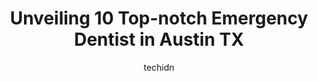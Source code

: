 ---
layout: ampstory
image: https://i0.wp.com/www.depkes.org/wp-content/uploads/2023/06/emergency-dentist-0-in-austin-tx-1685777343.jpeg?resize=640,853
author: techidn
featured: false
description: Discover the impressive array of Emergency Dentist options in Austin TX, where you can find 10 of the largest Emergency Dentist establishments in the area. From renowned classics to hidden g
title: Unveiling 10 Top-notch Emergency Dentist in Austin TX
cover:
   title: Unveiling 10 Top-notch Emergency Dentist in Austin TX
   subtitle: Rickpate
   background: https://www.depkes.org/wp-content/uploads/2023/06/emergency-dentist-0-in-austin-tx-1685777343.jpeg

pages: 
 - layout: thirds
   top: <h1>#1 North Austin Dentistry</h1>
   bottom: "<p>Highly recommend! I saw Dr. Miller to get my wisdom teeth removed. He made me feel at ease the whole time. The entire staff at North Austin Dentistry is wonderful. The ad</p>"
   background: https://www.depkes.org/wp-content/uploads/2023/06/emergency-dentist-1-in-austin-tx-1685777344.jpeg
   backgroundblur: true
 - layout: thirds
   top: <h1>#2 Emergency Dentist of Austin</h1>
   bottom: "<p>This place is awesome. Sunday; March 5, I got scheduled for an appointment from the night before. My doctor was so quick at getting out a very complicated tooth. So happy</p>"
   background: https://www.depkes.org/wp-content/uploads/2023/06/emergency-dentist-2-in-austin-tx-1685777344.jpeg
   cta:
      link: https://www.depkes.org/blog/unveiling-10-top-notch-emergency-dentist-in-austin-tx/
      text: Unveiling 10 Top-notch Emergency Dentist in Austin TX
 - layout: thirds
   top: <h1>#3 Belterra Dental</h1>
   bottom: "<p>10827 US-290 Suite #600, Austin, TX 78736, United States</p>"
   background: https://www.depkes.org/wp-content/uploads/2023/06/emergency-dentist-3-in-austin-tx-1685777344.jpeg
   cta:
      link: https://www.depkes.org/blog/unveiling-10-top-notch-emergency-dentist-in-austin-tx/
      text: Unveiling 10 Top-notch Emergency Dentist in Austin TX
 - layout: thirds
   top: <h1>#4 Lifetime Smiles Cosmetic Dentistry</h1>
   bottom: "<p>2100 W William Cannon Dr, Austin, TX 78745, United States</p>"
   background: https://images.unsplash.com/photo-1524169358666-79f22534bc6e?ixlib=rb-4.0.3&ixid=MnwxMjA3fDB8MHxwaG90by1wYWdlfHx8fGVufDB8fHx8&auto=format&fit=crop&w=640&h=853&q=80
   cta:
      link: https://www.depkes.org/blog/unveiling-10-top-notch-emergency-dentist-in-austin-tx/
      text: Unveiling 10 Top-notch Emergency Dentist in Austin TX
 - layout: thirds
   top: <h1>#5 Austin Primary Dental</h1>
   bottom: "<p>6700 West Gate Blvd STE 103, Austin, TX 78745, United States</p>"
   background: https://images.unsplash.com/photo-1557672172-298e090bd0f1?ixlib=rb-4.0.3&ixid=MnwxMjA3fDB8MHxwaG90by1wYWdlfHx8fGVufDB8fHx8&auto=format&fit=crop&w=640&h=853&q=80
   cta:
      link: https://www.depkes.org/blog/unveiling-10-top-notch-emergency-dentist-in-austin-tx/
      text: Unveiling 10 Top-notch Emergency Dentist in Austin TX
 - layout: thirds
   top: <h1>#6 Peak Dental - South Austin</h1>
   bottom: "<p>11330 Menchaca Rd, Austin, TX 78748, United States</p>"
   background: https://images.unsplash.com/photo-1567095761054-7a02e69e5c43?ixlib=rb-4.0.3&ixid=MnwxMjA3fDB8MHxwaG90by1wYWdlfHx8fGVufDB8fHx8&auto=format&fit=crop&w=640&h=853&q=80
   cta:
      link: https://www.depkes.org/blog/unveiling-10-top-notch-emergency-dentist-in-austin-tx/
      text: Unveiling 10 Top-notch Emergency Dentist in Austin TX
 - layout: thirds
   top: <h1>#7 The Dental Centre</h1>
   bottom: "<p>4301 W William Cannon Dr # 240, Austin, TX 78749, United States</p>"
   background: https://images.unsplash.com/photo-1518640467707-6811f4a6ab73?ixlib=rb-4.0.3&ixid=MnwxMjA3fDB8MHxwaG90by1wYWdlfHx8fGVufDB8fHx8&auto=format&fit=crop&w=640&h=853&q=80
   cta:
      link: https://www.depkes.org/blog/unveiling-10-top-notch-emergency-dentist-in-austin-tx/
      text: Unveiling 10 Top-notch Emergency Dentist in Austin TX
 - layout: thirds
   middle: Continue reading...
   background: https://plus.unsplash.com/premium_photo-1664640458616-3c74f8cb4589?ixlib=rb-4.0.3&ixid=MnwxMjA3fDB8MHxwaG90by1wYWdlfHx8fGVufDB8fHx8&auto=format&fit=crop&w=640&h=853&q=80
   cta:
      link: https://www.depkes.org/blog/unveiling-10-top-notch-emergency-dentist-in-austin-tx/
      text: Unveiling 10 Top-notch Emergency Dentist in Austin TX
      
---